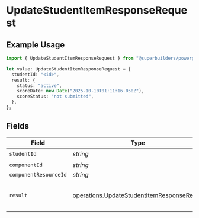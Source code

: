 # UpdateStudentItemResponseRequest

## Example Usage

```typescript
import { UpdateStudentItemResponseRequest } from "@superbuilders/powerpath/models/operations";

let value: UpdateStudentItemResponseRequest = {
  studentId: "<id>",
  result: {
    status: "active",
    scoreDate: new Date("2025-10-10T01:11:16.050Z"),
    scoreStatus: "not submitted",
  },
};
```

## Fields

| Field                                                                                                    | Type                                                                                                     | Required                                                                                                 | Description                                                                                              |
| -------------------------------------------------------------------------------------------------------- | -------------------------------------------------------------------------------------------------------- | -------------------------------------------------------------------------------------------------------- | -------------------------------------------------------------------------------------------------------- |
| `studentId`                                                                                              | *string*                                                                                                 | :heavy_check_mark:                                                                                       | N/A                                                                                                      |
| `componentId`                                                                                            | *string*                                                                                                 | :heavy_minus_sign:                                                                                       | N/A                                                                                                      |
| `componentResourceId`                                                                                    | *string*                                                                                                 | :heavy_minus_sign:                                                                                       | N/A                                                                                                      |
| `result`                                                                                                 | [operations.UpdateStudentItemResponseResult](../../models/operations/updatestudentitemresponseresult.md) | :heavy_check_mark:                                                                                       | The student's result for the item, either a component or a componentResource                             |